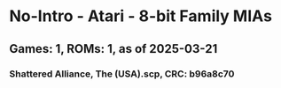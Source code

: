 # No-Intro - Atari - 8-bit Family MIAs
## Games: 1, ROMs: 1, as of 2025-03-21

### Shattered Alliance, The (USA).scp, CRC: b96a8c70
